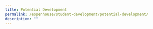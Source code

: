 ```yaml
---
title: Potential Development
permalink: /eopenhouse/student-development/potential-development/
description: ""
---
```

